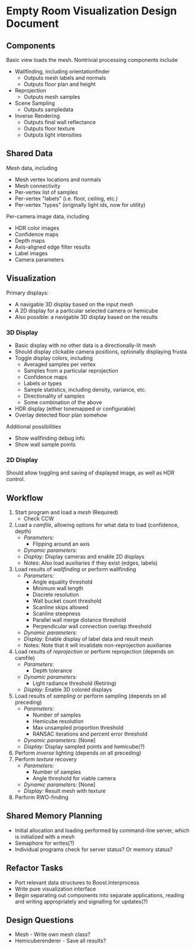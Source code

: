 Empty Room Visualization Design Document
========================================

Components
----------
Basic view loads the mesh. Nontrivial processing components include
* Wallfinding, including orientationfinder
  * Outputs mesh labels and normals
  * Outputs floor plan and height
* Reprojection
  * Outputs mesh samples
* Scene Sampling
  * Outputs sampledata
* Inverse Rendering
  * Outputs final wall reflectance
  * Outputs floor texture
  * Outputs light intensities

Shared Data
-----------
Mesh data, including
* Mesh vertex locations and normals
* Mesh connectivity
* Per-vertex list of samples
* Per-vertex "labels" (i.e. floor, ceiling, etc.)
* Per-vertex "types" (originally light ids, now for utility)

Per-camera image data, including
* HDR color images
* Confidence maps
* Depth maps
* Axis-aligned edge filter results
* Label images
* Camera parameters

Visualization
-------------
Primary displays:
* A navigable 3D display based on the input mesh
* A 2D display for a particular selected camera or hemicube
* Also possible: a navigable 3D display based on the results

### 3D Display ###
* Basic display with no other data is a directionally-lit mesh
* Should display clickable camera positions, optionally displaying frusta
* Toggle display colors, including
  * Averaged samples per vertex
  * Samples from a particular reprojection
  * Confidence maps
  * Labels or types
  * Sample statistics, including density, variance, etc.
  * Directionality of samples
  * Some combination of the above
* HDR display (either tonemapped or configurable)
* Overlay detected floor plan somehow

Additional possibilities
* Show wallfinding debug info
* Show wall sample points

### 2D Display ###
Should allow toggling and saving of displayed image, as well as HDR control.

Workflow
--------
1. Start program and load a *mesh* (Required)
   * Check CCW
2. Load a *camfile*, allowing options for what data to load (confidence, depth)
   * *Parameters:*
     * Flipping around an axis
   * *Dynamic parameters:*
   * *Display:* Display cameras and enable 2D displays
   * Notes: Also load auxiliaries if they exist (edges, labels)
3. Load results of *wallfinding* or perform wallfinding
   * *Parameters:*
     * Angle equality threshold
     * Minimum wall length
     * Discrete resolution
     * Wall bucket count threshold
     * Scanline skips allowed
     * Scanline steepness
     * Parallel wall merge distance threshold
     * Perpendicular wall connection overlap threshold
   * *Dynamic parameters:*
   * *Display:* Enable display of label data and result mesh
   * Notes: Note that it will invalidate non-reprojection auxiliaries
4. Load results of *reprojection* or perform reprojection (depends on camfile)
   * *Parameters:*
     * Depth tolerance
   * *Dynamic parameters:*
     * Light radiance threshold (Retiring)
   * *Display:* Enable 3D colored displays
5. Load results of *sampling* or perform sampling (depends on all preceding)
   * *Parameters:*
     * Number of samples
     * Hemicube resolution
     * Max unsampled proportion threshold
     * RANSAC iterations and percent error threshold
   * *Dynamic parameters:* [None]
   * *Display:* Display sampled points and hemicube(?)
6. Perform *inverse* lighting (depends on all preceding)
7. Perform *texture* recovery
   * *Parameters:*
     * Number of samples
     * Angle threshold for viable camera
   * *Dynamic parameters:* [None]
   * *Display:* Result mesh with texture
8. Perform RWO-finding

Shared Memory Planning
----------------------
* Initial allocation and loading performed by command-line server, which is
  initialized with a mesh
* Semaphore for writes(?)
* Individual programs check for server status? Or memory status?

Refactor Tasks
--------------
* Port relevant data structures to Boost.Interprocess
* Write pure visualization interface
* Begin separating out components into separate applications, reading and writing
  appropriately and signalling for updates(?)

Design Questions
----------------
* Mesh - Write own mesh class?
* Hemicuberenderer - Save all results?
